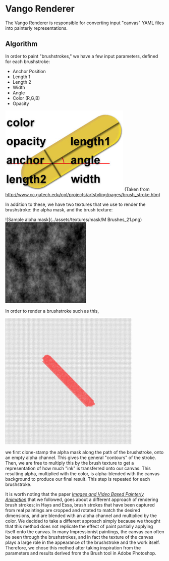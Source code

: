 # Vango Renderer

The Vango Renderer is responsible for converting input "canvas" YAML files into painterly representations.

## Algorithm

In order to paint "brushstrokes," we have a few input parameters, defined for each brushstroke:

- Anchor Position
- Length 1
- Length 2
- Width
- Angle
- Color (R,G,B)
- Opacity

![Figure illustrating brush stroke components](./images/brush_stroke.jpg) (Taken from http://www.cc.gatech.edu/cpl/projects/artstyling/pages/brush_stroke.htm)

In addition to these, we have two textures that we use to render the brushstroke: the alpha mask, and the brush texture:

![Sample alpha mask](../assets/textures/mask/M Brushes_21.png)
![Sample brush texture](../assets/textures/tex/Spread.png)

In order to render a brushstroke such as this,

![Sample brushstroke](images/sample.png)

we first clone-stamp the alpha mask along the path of the brushstroke, onto an empty alpha channel. This gives the general "contours" of the stroke. Then, we are free to multiply this by the brush texture to get a representation of how much "ink" is transferred onto our canvas. This resulting alpha, multiplied with the color, is alpha-blended with the canvas background to produce our final result. This step is repeated for each brushstroke.

It is worth noting that the paper [*Images and Video Based Painterly Animation*](http://cs.brown.edu/~hays/papers/IVBPA_Final.pdf) that we followed, goes about a different approach of rendering brush strokes; in Hays and Essa, brush strokes that have been captured from real paintings are cropped and rotated to match the desired dimensions, and are blended with an alpha channel and multiplied by the color. We decided to take a different approach simply because we thought that this method does not replicate the effect of paint partially applying itself onto the canvas. In many Impressionist paintings, the canvas can often be seen through the brushstrokes, and in fact the texture of the canvas plays a large role in the appearance of the brushstroke and the work itself. Therefore, we chose this method after taking inspiration from the parameters and results derived from the Brush tool in Adobe Photoshop.


